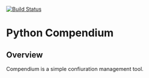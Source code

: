 [![Build Status](https://travis-ci.org/kuwv/python-compendium.svg?branch=master)](https://travis-ci.org/kuwv/python-compendium)

# Python Compendium

## Overview

Compendium is a simple confiuration management tool.
